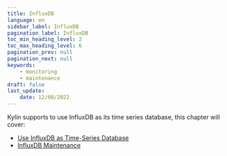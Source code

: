 ```yaml
---
title: InfluxDB
language: en
sidebar_label: InfluxDB
pagination_label: InfluxDB
toc_min_heading_level: 2
toc_max_heading_level: 6
pagination_prev: null
pagination_next: null
keywords:
    - monitoring
    - maintenance
draft: false
last_update:
    date: 12/08/2022
---
```


Kylin supports to use InfluxDB as its time series database, this chapter will cover:

* [Use InfluxDB as Time-Series Database](influxdb.md) 
* [InfluxDB Maintenance](influxdb_maintenance.md)

